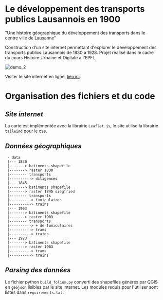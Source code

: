# Le développement des transports publics Lausannois en 1900

"Une histoire géographique du développement des transports dans le centre ville de Lausanne"

Construction d'un site internet permettant d'explorer le développement des transports publics Lausannois de 1830 a 1928. Projet réalisé dans le cadre du cours Histoire Urbaine et Digitale à l'EPFL. 

![demo_2](demo_2.gif)

Visiter le site internet en ligne, [lien ici](https://renarddesneiges.github.io/HUD_2022/).

# Organisation des fichiers et du code

## *Site internet*

La carte est implémentée avec la librairie `Leaflet.js`, le site utilise la librairie `tailwind` pour le css.

## *Données géographiques*

```
 - data
 |--- 1830
 |-------> batiments shapefile
 |-------> raster 1830
 |-------- transports
 |----------> diligences
 |--- 1845
 |-------> batiments shapefile
 |-------> raster 1845 siegfried
 |-------- transports
 |----------> funiculaires
 |----------> trains
 |--- 1903
 |-------> batiments shapefile
 |-------> raster 1903
 |-------- transports
 |----------> + de funiculaires
 |----------> trams
 |----------> trains
 |--- 1923
 |-------> batiments shapefile
 |-------> raster 1903
 |----------> trams
 |----------> trains
```

## *Parsing des données*

Le fichier python `build_folium.py` converti des shapefiles générés par QGIS en `geojson` lisibles par le site internet. Les modules requis pour l'utiliser sont listés dans `requirements.txt`.